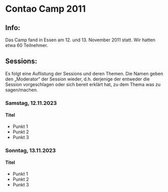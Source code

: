 # Contao Camp 2011

## Info:
Das Camp fand in Essen am 12. und 13. November 2011 statt. Wir hatten etwa 60 Teilnehmer.


## Sessions:
Es folgt eine Auflistung der Sessions und deren Themen. Die Namen geben den
„Moderator“ der Session wieder, d.h. derjenige der entweder die Session
vorgeschlagen oder sich bereit erklärt hat, zu dem Thema was zu sagen/machen.

### Samstag, 12.11.2023


#### Titel

* Punkt 1
* Punkt 2
* Punkt 3


### Sonntag, 13.11.2023

#### Titel

* Punkt 1
* Punkt 2
* Punkt 3
